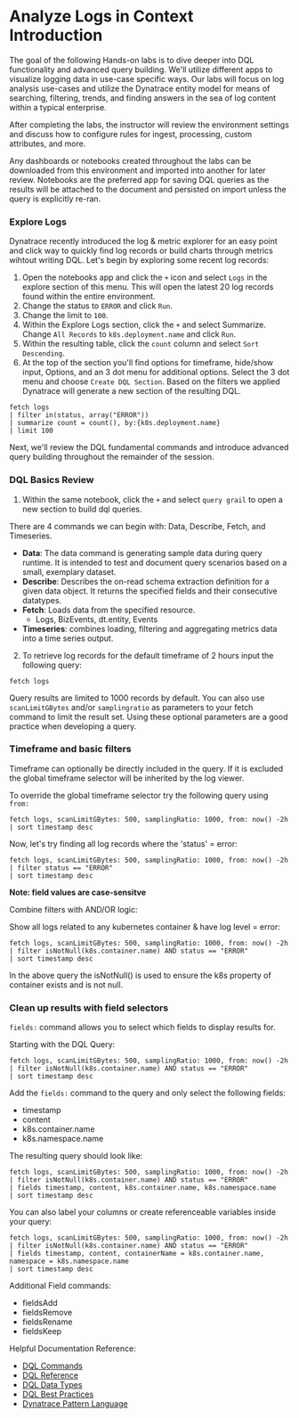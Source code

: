 # Analyze Logs in Context Introduction

The goal of the following Hands-on labs is to dive deeper into DQL functionality and advanced query building. We'll utilize different apps to visualize logging data in use-case specific ways. Our labs will focus on log analysis use-cases and utilize the Dynatrace entity model for means of searching, filtering, trends, and finding answers in the sea of log content within a typical enterprise.

After completing the labs, the instructor will review the environment settings and discuss how to configure rules for ingest, processing, custom attributes, and more.

Any dashboards or notebooks created throughout the labs can be downloaded from this environment and imported into another for later review. Notebooks are the preferred app for saving DQL queries as the results will be attached to the document and persisted on import unless the query is explicitly re-ran.

### Explore Logs

Dynatrace recently introduced the log & metric explorer for an easy point and click way to quickly find log records or build charts through metrics wihtout writing DQL. Let's begin by exploring some recent log records:

1. Open the notebooks app and click the `+` icon and select `Logs` in the explore section of this menu. This will open the latest 20 log records found within the entire environment. 
2. Change the status to `ERROR` and click `Run`.
3. Change the limit to `100`.
4. Within the Explore Logs section, click the `+` and select Summarize. Change `All Records` to `k8s.deployment.name` and click `Run`.
5. Within the resulting table, click the `count` column and select `Sort Descending`.
6. At the top of the section you'll find options for timeframe, hide/show input, Options, and an 3 dot menu for additional options. Select the 3 dot menu and choose `Create DQL Section`. Based on the filters we applied Dynatrace will generate a new section of the resulting DQL. 

```
fetch logs
| filter in(status, array("ERROR"))
| summarize count = count(), by:{k8s.deployment.name}
| limit 100
```
Next, we'll review the DQL fundamental commands and introduce advanced query building throughout the remainder of the session.


### DQL Basics Review

1. Within the same notebook, click the `+` and select `query grail` to open a new section to build dql queries.

There are 4 commands we can begin with: Data, Describe, Fetch, and Timeseries.

- **Data**: The data command is generating sample data during query runtime. It is intended to test and document query scenarios based on a small, exemplary dataset.
- **Describe**: Describes the on-read schema extraction definition for a given data object. It returns the specified fields and their consecutive datatypes.
- **Fetch**: Loads data from the specified resource.
  - Logs, BizEvents, dt.entity, Events
- **Timeseries**: combines loading, filtering and aggregating metrics data into a time series output.

2. To retrieve log records for the default timeframe of 2 hours input the following query:

```
fetch logs
```

Query results are limited to 1000 records by default. You can also use `scanLimitGBytes` and/or `samplingratio` as parameters to your fetch command to limit the result set. Using these optional parameters are a good practice when developing a query.

### Timeframe and basic filters

Timeframe can optionally be directly included in the query. If it is excluded the global timeframe selector will be inherited by the log viewer.

To override the global timeframe selector try the following query using `from:`

```
fetch logs, scanLimitGBytes: 500, samplingRatio: 1000, from: now() -2h
| sort timestamp desc
```

Now, let's try finding all log records where the 'status' = error:

```
fetch logs, scanLimitGBytes: 500, samplingRatio: 1000, from: now() -2h
| filter status == "ERROR"
| sort timestamp desc
```

**Note: field values are case-sensitve**

Combine filters with AND/OR logic:

Show all logs related to any kubernetes container & have log level = error:

```
fetch logs, scanLimitGBytes: 500, samplingRatio: 1000, from: now() -2h
| filter isNotNull(k8s.container.name) AND status == "ERROR"
| sort timestamp desc
```

In the above query the isNotNull() is used to ensure the k8s property of container exists and is not null.

### Clean up results with field selectors

`fields:` command allows you to select which fields to display results for.

Starting with the DQL Query:

```
fetch logs, scanLimitGBytes: 500, samplingRatio: 1000, from: now() -2h
| filter isNotNull(k8s.container.name) AND status == "ERROR"
| sort timestamp desc
```

Add the `fields:` command to the query and only select the following fields:

- timestamp
- content
- k8s.container.name
- k8s.namespace.name

The resulting query should look like:

```
fetch logs, scanLimitGBytes: 500, samplingRatio: 1000, from: now() -2h
| filter isNotNull(k8s.container.name) AND status == "ERROR"
| fields timestamp, content, k8s.container.name, k8s.namespace.name
| sort timestamp desc
```

You can also label your columns or create referenceable variables inside your query:

```
fetch logs, scanLimitGBytes: 500, samplingRatio: 1000, from: now() -2h
| filter isNotNull(k8s.container.name) AND status == "ERROR"
| fields timestamp, content, containerName = k8s.container.name, namespace = k8s.namespace.name
| sort timestamp desc
```

Additional Field commands:

- fieldsAdd
- fieldsRemove
- fieldsRename
- fieldsKeep

Helpful Documentation Reference:

- [DQL Commands](https://docs.dynatrace.com/docs/platform/grail/dynatrace-query-language/commands)
- [DQL Reference](https://docs.dynatrace.com/docs/platform/grail/dynatrace-query-language/dql-reference)
- [DQL Data Types](https://docs.dynatrace.com/docs/platform/grail/dynatrace-query-language/data-types)
- [DQL Best Practices](https://docs.dynatrace.com/docs/platform/grail/dynatrace-query-language/dql-best-practices)
- [Dynatrace Pattern Language](https://docs.dynatrace.com/docs/platform/grail/dynatrace-pattern-language)
